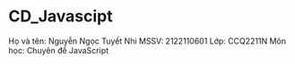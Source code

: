 # CD_Javascipt
Họ và tên: Nguyễn Ngọc Tuyết Nhi 
MSSV: 2122110601
Lớp: CCQ2211N
Môn học: Chuyên đề JavaScript
